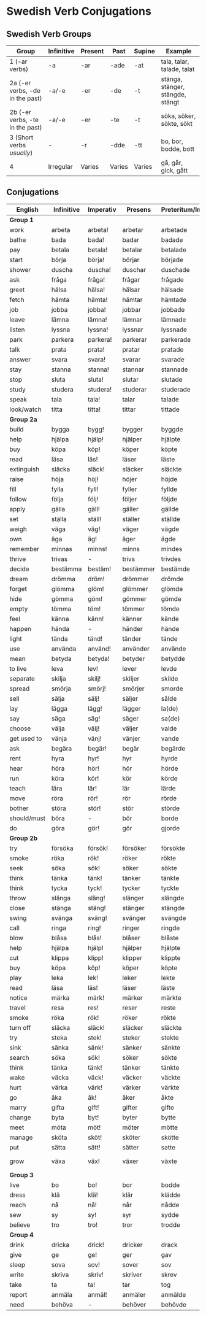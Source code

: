 # Swedish Verb Conjugations

## Swedish Verb Groups

| Group                           | Infinitive | Present | Past   | Supine | Example                          |
| ------------------------------- | ---------- | ------- | ------ | ------ | -------------------------------- |
| 1 (-ar verbs)                   | -a         | -ar     | -ade   | -at    | tala, talar, talade, talat       |
| 2a (-er verbs, -de in the past) | -a/-e      | -er     | -de    | -t     | stänga, stänger, stängde, stängt |
| 2b (-er verbs, -te in the past) | -a/-e      | -er     | -te    | -t     | söka, söker, sökte, sökt         |
| 3 (Short verbs _usually_)       | -          | -r      | -dde   | -tt    | bo, bor, bodde, bott             |
| 4                               | Irregular  | Varies  | Varies | Varies | gå, går, gick, gått              |

## Conjugations

| English      | Infinitive | Imperativ | Presens   | Preteritum/Imperfekt | Supinum     |
| ------------ | ---------- | --------- | --------- | -------------------- | ----------- |
| **Group 1**  |            |           |           |                      |             |
| work         | arbeta     | arbeta!   | arbetar   | arbetade             | arbetat     |
| bathe        | bada       | bada!     | badar     | badade               | badat       |
| pay          | betala     | betala!   | betalar   | betalade             | betalat     |
| start        | börja      | börja!    | börjar    | började              | börjat      |
| shower       | duscha     | duscha!   | duschar   | duschade             | duschat     |
| ask          | fråga      | fråga!    | frågar    | frågade              | frågat      |
| greet        | hälsa      | hälsa!    | hälsar    | hälsade              | hälsat      |
| fetch        | hämta      | hämta!    | hämtar    | hämtade              | hämtat      |
| job          | jobba      | jobba!    | jobbar    | jobbade              | jobbat      |
| leave        | lämna      | lämna!    | lämnar    | lämnade              | lämnat      |
| listen       | lyssna     | lyssna!   | lyssnar   | lyssnade             | lyssnat     |
| park         | parkera    | parkera!  | parkerar  | parkerade            | parkerat    |
| talk         | prata      | prata!    | pratar    | pratade              | pratat      |
| answer       | svara      | svara!    | svarar    | svarade              | svarat      |
| stay         | stanna     | stanna!   | stannar   | stannade             | stannat     |
| stop         | sluta      | sluta!    | slutar    | slutade              | slutat      |
| study        | studera    | studera!  | studerar  | studerade            | studerat    |
| speak        | tala       | tala!     | talar     | talade               | talat       |
| look/watch   | titta      | titta!    | tittar    | tittade              | tittat      |
| **Group 2a** |            |           |           |                      |             |
| build        | bygga      | bygg!     | bygger    | byggde               | byggt       |
| help         | hjälpa     | hjälp!    | hjälper   | hjälpte              | hjälpt      |
| buy          | köpa       | köp!      | köper     | köpte                | köpt        |
| read         | läsa       | läs!      | läser     | läste                | läst        |
| extinguish   | släcka     | släck!    | släcker   | släckte              | släckt      |
| raise        | höja       | höj!      | höjer     | höjde                | höjt        |
| fill         | fylla      | fyll!     | fyller    | fyllde               | fyllt       |
| follow       | följa      | följ!     | följer    | följde               | följt       |
| apply        | gälla      | gäll!     | gäller    | gällde               | gällt       |
| set          | ställa     | ställ!    | ställer   | ställde              | ställt      |
| weigh        | väga       | väg!      | väger     | vägde                | vägt        |
| own          | äga        | äg!       | äger      | ägde                 | ägt         |
| remember     | minnas     | minns!    | minns     | mindes               | mints       |
| thrive       | trivas     | -         | trivs     | trivdes              | trivts      |
| decide       | bestämma   | bestäm!   | bestämmer | bestämde             | bestämt     |
| dream        | drömma     | dröm!     | drömmer   | drömde               | drömt       |
| forget       | glömma     | glöm!     | glömmer   | glömde               | glömt       |
| hide         | gömma      | göm!      | gömmer    | gömde                | gömt        |
| empty        | tömma      | töm!      | tömmer    | tömde                | tömt        |
| feel         | känna      | känn!     | känner    | kände                | känt        |
| happen       | hända      | -         | händer    | hände                | hänt        |
| light        | tända      | tänd!     | tänder    | tände                | tänt        |
| use          | använda    | använd!   | använder  | använde              | använt      |
| mean         | betyda     | betyda!   | betyder   | betydde              | betytt      |
| to live      | leva       | lev!      | lever     | levde                | levt/levrat |
| separate     | skilja     | skilj!    | skiljer   | skilde               | skilt       |
| spread       | smörja     | smörj!    | smörjer   | smorde               | smort       |
| sell         | sälja      | sälj!     | säljer    | sålde                | sålt        |
| lay          | lägga      | lägg!     | lägger    | la(de)               | lagt        |
| say          | säga       | säg!      | säger     | sa(de)               | sagt        |
| choose       | välja      | välj!     | väljer    | valde                | valt        |
| get used to  | vänja      | vänj!     | vänjer    | vande                | vant        |
| ask          | begära     | begär!    | begär     | begärde              | begärt      |
| rent         | hyra       | hyr!      | hyr       | hyrde                | hyrt        |
| hear         | höra       | hör!      | hör       | hörde                | hört        |
| run          | köra       | kör!      | kör       | körde                | kört        |
| teach        | lära       | lär!      | lär       | lärde                | lärt        |
| move         | röra       | rör!      | rör       | rörde                | rört        |
| bother       | störa      | stör!     | stör      | störde               | stört       |
| should/must  | böra       | -         | bör       | borde                | -           |
| do           | göra       | gör!      | gör       | gjorde               | gjort       |
| **Group 2b** |            |           |           |                      |             |
| try          | försöka    | försök!   | försöker  | försökte             | försökt     |
| smoke        | röka       | rök!      | röker     | rökte                | rökt        |
| seek         | söka       | sök!      | söker     | sökte                | sökt        |
| think        | tänka      | tänk!     | tänker    | tänkte               | tänkt       |
| think        | tycka      | tyck!     | tycker    | tyckte               | tyckt       |
| throw        | slänga     | släng!    | slänger   | slängde              | slängt      |
| close        | stänga     | stäng!    | stänger   | stängde              | stängt      |
| swing        | svänga     | sväng!    | svänger   | svängde              | svängt      |
| call         | ringa      | ring!     | ringer    | ringde               | ringt       |
| blow         | blåsa      | blås!     | blåser    | blåste               | blåst       |
| help         | hjälpa     | hjälp!    | hjälper   | hjälpte              | hjälpt      |
| cut          | klippa     | klipp!    | klipper   | klippte              | klippt      |
| buy          | köpa       | köp!      | köper     | köpte                | köpt        |
| play         | leka       | lek!      | leker     | lekte                | lekt        |
| read         | läsa       | läs!      | läser     | läste                | läst        |
| notice       | märka      | märk!     | märker    | märkte               | märkt       |
| travel       | resa       | res!      | reser     | reste                | rest        |
| smoke        | röka       | rök!      | röker     | rökte                | rökt        |
| turn off     | släcka     | släck!    | släcker   | släckte              | släckt      |
| try          | steka      | stek!     | steker    | stekte               | stekt       |
| sink         | sänka      | sänk!     | sänker    | sänkte               | sänkt       |
| search       | söka       | sök!      | söker     | sökte                | sökt        |
| think        | tänka      | tänk!     | tänker    | tänkte               | tänkt       |
| wake         | väcka      | väck!     | väcker    | väckte               | väckt       |
| hurt         | värka      | värk!     | värker    | värkte               | värkt       |
| go           | åka        | åk!       | åker      | åkte                 | åkt         |
| marry        | gifta      | gift!     | gifter    | gifte                | gift        |
| change       | byta       | byt!      | byter     | bytte                | bytt        |
| meet         | möta       | möt!      | möter     | mötte                | mött        |
| manage       | sköta      | sköt!     | sköter    | skötte               | skött       |
| put          | sätta      | sätt!     | sätter    | satte                | satt        |
| grow         | växa       | väx!      | växer     | växte                | växt/ vuxit |
| **Group 3**  |            |           |           |                      |             |
| live         | bo         | bo!       | bor       | bodde                | bott        |
| dress        | klä        | klä!      | klär      | klädde               | klätt       |
| reach        | nå         | nå!       | når       | nådde                | nått        |
| sew          | sy         | sy!       | syr       | sydde                | sytt        |
| believe      | tro        | tro!      | tror      | trodde               | trott       |
| **Group 4**  |            |           |           |                      |             |
| drink        | dricka     | drick!    | dricker   | drack                | druckit     |
| give         | ge         | ge!       | ger       | gav                  | gett        |
| sleep        | sova       | sov!      | sover     | sov                  | sovit       |
| write        | skriva     | skriv!    | skriver   | skrev                | skrivit     |
| take         | ta         | ta!       | tar       | tog                  | tagit       |
| report       | anmäla     | anmäl!    | anmäler   | anmälde              | anmält      |
| need         | behöva     | -         | behöver   | behövde              | behövt      |
